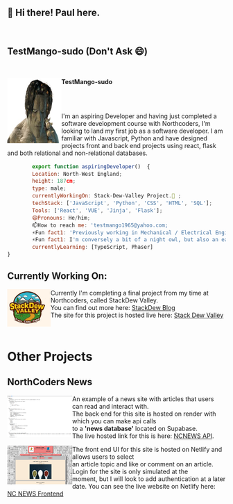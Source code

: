 <div>
  <h2>👋 Hi there! Paul here.</h2>  
  <br>
  <h2>TestMango-sudo (Don't Ask 😄)</h2>
  <br>
  <div>
    <img src="nameless.png" align="left" height="150" width="125"/>
    <p size="20"><strong>TestMango-sudo</strong></p>
    <br><br>
  </div>
  <p align="left">
    I'm an aspiring Developer and having just completed a software development course with Northcoders, I'm looking to land my first job as a software developer.
    I am familiar with Javascript, Python and have designed projects front and back end projects using react, flask and both relational and non-relational databases.  
  </p>
</div>

```JavaScript
        export function aspiringDeveloper()  { 
        Location: North-West England; 
        height: 187cm; 
        type: male; 
        currentlyWorkingOn: Stack-Dew-Valley Project.🔭 ;
        techStack: ['JavaScript', 'Python', 'CSS', 'HTML', 'SQL'];
        Tools: ['React', 'VUE', 'Jinja', 'Flask'];
        😄Pronouns: He/him;
        📫How to reach me: 'testmango1965@yahoo.com;
        ⚡Fun fact1: 'Previously working in Mechanical / Electrical Engineering and I.T support gives me a unique take on problem solving'
        ⚡Fun fact1: I'm conversely a bit of a night owl, but also an early bird. 🤷
        currentlyLearning: [TypeScript, Phaser]
}
```  

<h2>Currently Working On:</h2>
<div >
  <div >
    <img src="logo.png" align="left" heigth="100" width="100"/>
  </div>
  <div>
  <p>
    Currently I'm completing a final project from my time at Northcoders, called StackDew Valley.<br>
    You can find out more here:  <a href="https://www.northcoders.com/blog/student-projects-stack-dew-valley/">StackDew Blog</a> <br>
    The site for this project is hosted live here: <a href="https://stackdewvalley-686c6.web.app/">Stack Dew Valley</a>
  </p>  
  </div>
</div>
<br>

# Other Projects
<div>
  <h2>NorthCoders News</h2>
   <div >
    <img src="api.png" align="left" heigth="150" width="150/>
  </div>
  <p align="right">An example of a news site with articles that users can read and interact with. <br>
      The back end for this site is hosted on render with which you can make api calls <br>
      to a <strong>'news database'</strong> located on Supabase. <br>
      The live hosted link for this is here: <a href="https://nc-news-backend-boh2.onrender.com/api">NCNEWS API</a>. <br>
  </p>
   <div>
    <img src="image.png" align="left" heigth="150" width="150"/>
  </div>
     <div>
    <p align="left">The front end UI for this site is hosted on Netlify and allows users to select <br>
      an article topic and like or comment on an article. Login for the site is only simulated at the <br>
      moment, but I will look to add authentication at a later date.
      You can see the live website on Netlify here:<br>
      <a href="https://6819cbc3a2234b9f905c4f26--newsatnorthcoders.netlify.app/">NC NEWS Frontend</a>
    </p>
    </div>
</div>


